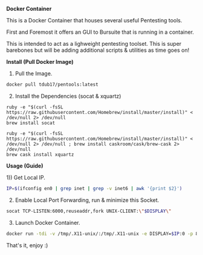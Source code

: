 **Docker Container**

This is a Docker Container that houses several useful Pentesting tools.

First and Foremost it offers an GUI to Bursuite that is running in a container.

This is intended to act as a lighweight pentesting toolset. This is super barebones but will be adding additional scripts & utilities as time goes on!

**Install (Pull Docker Image)**
1) Pull the Image.
```bash
docker pull tdub17/pentools:latest
```
2) Install the Dependencies (socat & xquartz)
```
ruby -e "$(curl -fsSL https://raw.githubusercontent.com/Homebrew/install/master/install)" < /dev/null 2> /dev/null
brew install socat

ruby -e "$(curl -fsSL https://raw.githubusercontent.com/Homebrew/install/master/install)" < /dev/null 2> /dev/null ; brew install caskroom/cask/brew-cask 2> /dev/null
brew cask install xquartz
```

**Usage (Guide)**

1)) Get Local IP.
```bash
IP=$(ifconfig en0 | grep inet | grep -v inet6 | awk '{print $2}')
```
2) Enable Local Port Forwarding, run & minimize this Socket.
```bash
socat TCP-LISTEN:6000,reuseaddr,fork UNIX-CLIENT:\"$DISPLAY\"
```
3) Launch Docker Container.
```bash
docker run -tdi -v /tmp/.X11-unix/:/tmp/.X11-unix -e DISPLAY=$IP:0 -p 8080:8080 tdub17/pentools
```

That's it, enjoy :)
